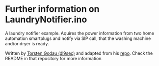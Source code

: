 # Further information on LaundryNotifier.ino

A laundry notifier example. Aquires the power information from two home automation smartplugs and notify via SIP call, that the washing machine and/or dryer is ready.

Written by [Torsten Godau (dl9sec)](https://github.com/dl9sec) and adapted from his [repo](https://github.com/dl9sec/ArduinoSIP). Check the README in that repository for more information.